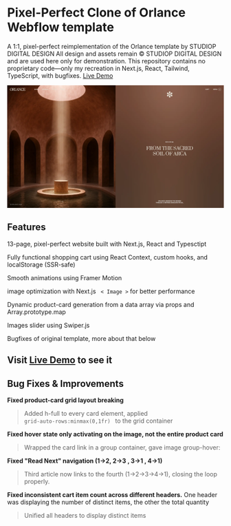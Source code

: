 # Pixel-Perfect Clone of Orlance Webflow template

 A 1:1, pixel-perfect reimplementation of the Orlance template by STUDIOP DIGITAL DESIGN
 All design and assets remain © STUDIOP DIGITAL DESIGN and are used here only for demonstration.
 This repository contains no proprietary code—only my recreation in Next.js, React, Tailwind, TypeScript, with bugfixes.
[Live Demo](https://orlance.vercel.app)


![DEMO](./public/demo.png)

## Features
13-page, pixel-perfect website built with Next.js, React and Typesctipt

Fully functional shopping cart using React Context, custom hooks, and localStorage (SSR-safe)

Smooth animations using Framer Motion

image optimization with Next.js <code> < Image ></code> for better performance

Dynamic product-card generation from a data array via props and Array.prototype.map

Images slider using Swiper.js

Bugfixes of original template, more about that below

## Visit [Live Demo](https://orlance.vercel.app) to see it

## Bug Fixes & Improvements

 **Fixed product-card grid layout breaking**
   
> Added h-full to every card element, applied <Code> grid-auto-rows:minmax(0,1fr) </code> to the grid container

**Fixed hover state only activating on the image, not the entire product card**

> Wrapped the card link in a group container, gave image group-hover:

**Fixed "Read Next" navigation (1→2, 2→3 , 3→1 , 4→1)**

> Third article now links to the fourth (1→2→3→4→1), closing the loop properly.

**Fixed inconsistent cart item count across different headers.**
One header was displaying the number of distinct items, the other the total quantity

> Unified all headers to display distinct items
